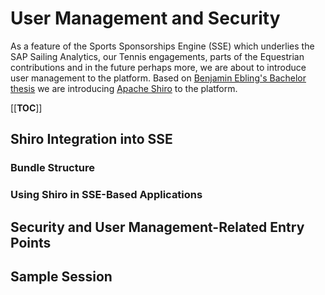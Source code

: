 # User Management and Security

As a feature of the Sports Sponsorships Engine (SSE) which underlies the SAP Sailing Analytics, our Tennis engagements, parts of the Equestrian contributions and in the future perhaps more, we are about to introduce user management to the platform. Based on [Benjamin Ebling's Bachelor thesis](/doc/theses/20140915_Ebling_Authentication_and_Authorization_for_SAP_Sailing_Analytics.pdf) we are introducing [Apache Shiro](http://shiro.apache.org) to the platform.

[[__TOC__]]

## Shiro Integration into SSE

### Bundle Structure

### Using Shiro in SSE-Based Applications

## Security and User Management-Related Entry Points

## Sample Session